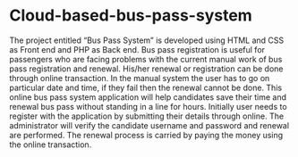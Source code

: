 # Cloud-based-bus-pass-system
The project entitled “Bus Pass System” is developed using HTML and CSS as Front end and PHP as Back end. Bus pass registration is useful for passengers who are facing problems with the current manual work of bus pass registration and renewal. His/her renewal or registration can be done through online transaction. In the manual system the user has to go on particular date and time, if they fail then the renewal cannot be done. This online bus pass system application will help candidates save their time and renewal bus pass without standing in a line for hours. Initially user needs to register with the application by submitting their details through online. The administrator will verify the candidate username and password and renewal are performed. The renewal process is carried by paying the money using the online transaction. 
